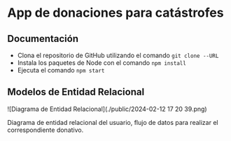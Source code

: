 # App de donaciones para catástrofes

## Documentación

- Clona el repositorio de GitHub utilizando el comando `git clone --URL`
- Instala los paquetes de Node con el comando `npm install`
- Ejecuta el comando `npm start`

## Modelos de Entidad Relacional

![Diagrama de Entidad Relacional](./public/2024-02-12 17 20 39.png)

Diagrama de entidad relacional del usuario, flujo de datos para realizar el correspondiente donativo.
